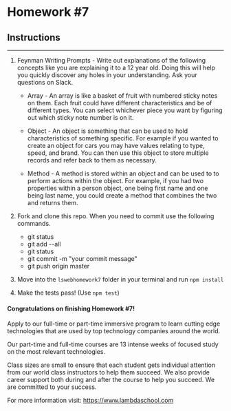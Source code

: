 # Homework #7

## Instructions
---
1. Feynman Writing Prompts - Write out explanations of the following concepts like you are explaining it to a 12 year old.  Doing this will help you quickly discover any holes in your understanding.  Ask your questions on Slack.
		
	* Array - An array is like a basket of fruit with numbered sticky notes on them. Each fruit could have different characteristics and be of different types. You can select whichever piece you want by figuring out which sticky note number is on it.

	* Object - An object is something that can be used to hold characteristics of something specific. For example if you wanted to create an object for cars you may have values relating to type, speed, and brand. You can then use this object to store multiple records and refer back to them as necessary.

	* Method - A method is stored within an object and can be used to to perform actions within the object. For example, if you had two properties within a person object, one being first name and one being last name, you could create a method that combines the two and returns them.


3. Fork and clone this repo.  When you need to commit use the following commands.
		
	* git status
	* git add --all
	* git status
	* git commit -m "your commit message"
	* git push origin master


4. Move into the `lswebhomework7` folder in your terminal and run `npm install` 


4. Make the tests pass! (Use `npm test`)




#### Congratulations on finishing Homework #7!
Apply to our full-time or part-time immersive program to learn cutting edge technologies that are used by top technology companies around the world.

Our part-time and full-time courses are 13 intense weeks of focused study on the most relevant technologies.  

Class sizes are small to ensure that each student gets individual attention from our world class instructors to help them succeed.  We also provide career support both during and after the course to help you succeed.  We are committed to your success.

For more information visit: https://www.lambdaschool.com
